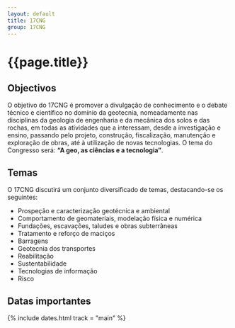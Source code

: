 ```yaml
---
layout: default
title: 17CNG
group: 17CNG
---
```


# {{page.title}}


## Objectivos


O objetivo do 17CNG é promover a divulgação de conhecimento e o debate técnico e científico no domínio da geotecnia, 
nomeadamente nas disciplinas da geologia de engenharia e da mecânica dos solos e das rochas, 
em todas as atividades que a interessam, desde a investigação e ensino, 
passando pelo projeto, construção, fiscalização, manutenção e exploração de obras, até à utilização de novas tecnologias. 
O tema do Congresso será: **“A geo, as ciências e a tecnologia”**.

## Temas
O 17CNG discutirá um conjunto diversificado de temas, destacando-se os seguintes:
- Prospeção e caracterização geotécnica e ambiental
- Comportamento de geomateriais, modelação física e numérica
- Fundações, escavações, taludes e obras subterrâneas
- Tratamento e reforço de maciços
- Barragens
- Geotecnia dos transportes
- Reabilitação
- Sustentabilidade
- Tecnologias de informação
- Risco



## <i class="fa fa-calendar"></i> Datas importantes

{% include dates.html track = "main" %}

<!--
[Contacto](mailto:ricardos@lnec.pt,ricardos.geral@gmail.com?subject=[CNG/CLBG 2020]){: data-role="button" class="button" }
-->